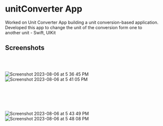 # unitConverter App
Worked on Unit Converter App building a unit conversion-based application. Developed this app to change the unit of the conversion form one to another unit - Swift, UIKit

## Screenshots
<br/>
<br/>

![Screenshot 2023-08-06 at 5 36 45 PM](https://github.com/faizanpro77/unitConverterUpdated/assets/83450298/d8b18ac7-64c2-42e7-bb25-14bcf91b48d8)
&nbsp;&nbsp;&nbsp;&nbsp;&nbsp;&nbsp;&nbsp;&nbsp;&nbsp;&nbsp;&nbsp;&nbsp;&nbsp;&nbsp;&nbsp;&nbsp;&nbsp;&nbsp;&nbsp;&nbsp;&nbsp;&nbsp;&nbsp;&nbsp;&nbsp;&nbsp;&nbsp;&nbsp;&nbsp;&nbsp;&nbsp;&nbsp;
![Screenshot 2023-08-06 at 5 41 05 PM](https://github.com/faizanpro77/unitConverterUpdated/assets/83450298/647b7c5f-6acf-42f3-bc35-772df25e9221)

<br/>
<br/>
<br/>
<br/>

![Screenshot 2023-08-06 at 5 43 49 PM](https://github.com/faizanpro77/unitConverterUpdated/assets/83450298/a9a0a55c-eb17-42f3-836c-fcb9cc249a22)
&nbsp;&nbsp;&nbsp;&nbsp;&nbsp;&nbsp;&nbsp;&nbsp;&nbsp;&nbsp;&nbsp;&nbsp;&nbsp;&nbsp;&nbsp;&nbsp;&nbsp;&nbsp;&nbsp;&nbsp;&nbsp;&nbsp;&nbsp;&nbsp;&nbsp;&nbsp;&nbsp;&nbsp;&nbsp;&nbsp;&nbsp;&nbsp;
![Screenshot 2023-08-06 at 5 48 08 PM](https://github.com/faizanpro77/unitConverterUpdated/assets/83450298/f01fa7b4-610a-47c2-964b-975d8d38f904)

